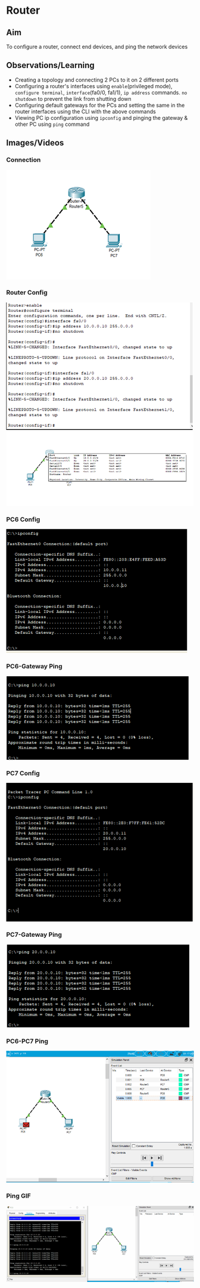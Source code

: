 # Router

## Aim

To configure a router, connect end devices, and ping the network devices 

## Observations/Learning

- Creating a topology and connecting 2 PCs to it on 2 different ports
- Configuring a router's interfaces using `enable`(privileged mode), `configure terminal`, `interface`(fa0/0, fa1/1), `ip address` commands. `no shutdown` to prevent the link from shutting down
- Configuring default gateways for the PCs and setting the same in the router interfaces using the CLI with the above commands
- Viewing PC ip configuration using `ipconfig` and pinging the gateway & other PC using `ping` command

## Images/Videos

### Connection

![Connection](connection.png)

### Router Config

![Router Config1](routerconfig1.png)
![Router Config2](routerconfig2.png)

### PC6 Config

![PC6 Config](pc6.png)

### PC6-Gateway Ping

![PC6-Gateway Ping](pc6ping.png)

### PC7 Config

![PC7 Config](pc7.png)

### PC7-Gateway Ping

![PC7-Gateway Ping](pc7ping.png)

### PC6-PC7 Ping

![PC6-PC7 Ping](pc6pc7ping.png)

### Ping GIF

![Ping](routerping.gif)
